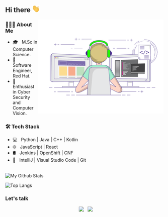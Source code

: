 <!--
**Avielyo10/Avielyo10** is a ✨ _special_ ✨ repository because its `README.md` (this file) appears on your GitHub profile.

Here are some ideas to get you started:

- 🔭 I’m currently working on ...
- 🌱 I’m currently learning ...
- 👯 I’m looking to collaborate on ...
- 🤔 I’m looking for help with ...
- 💬 Ask me about ...
- 📫 How to reach me: ...
- 😄 Pronouns: ...
- ⚡ Fun fact: ...
-->
<h2> Hi there <img src="https://github.com/Avielyo10/Avielyo10/blob/master/hi.gif" width="25"></h2>
<img align="right" alt="GIF" src="https://github.com/Avielyo10/Avielyo10/blob/master/main.gif" width="400"/>

<h3> 👨🏻‍💻 About Me </h3>

- 🎓 &nbsp; M.Sc in Computer Science.
- 💼 &nbsp; Software Engineer, Red Hat.
- 🌱 &nbsp; Enthusiast in Cyber Security and Computer Vision.

<h3>🛠 Tech Stack</h3>

- 💻 &nbsp; Python | Java | C++ | Kotlin  
- 🌐 &nbsp; JavaScript | React
- 🛢 &nbsp; Jenkins | OpenShift | CNF
- 🔧 &nbsp; IntelliJ | Visual Studio Code | Git

<br>

<img align="center" src="https://github-readme-stats.vercel.app/api?username=Avielyo10&include_all_commits=true&count_private=true&show_icons=true&line_height=20&title_color=7A7ADB&icon_color=2234AE&text_color=D3D3D3&bg_color=0,000000,130F40" alt="My Github Stats">

</br>

![Top Langs](https://github-readme-stats.vercel.app/api/top-langs/?username=Avielyo10&layout=compact&text_color=daf7dc&bg_color=151515)


<h3> Let's talk </h3>

<p align="center">
&nbsp; <a href="https://www.linkedin.com/in/avielyosef/" target="_blank" rel="noopener noreferrer"><img src="https://img.icons8.com/plasticine/100/000000/linkedin.png" width="50" /></a>
&nbsp; <a href="mailto:Avielyo10@gmail.com" target="_blank" rel="noopener noreferrer"><img src="https://img.icons8.com/plasticine/100/000000/gmail.png"  width="50" /></a>
</p>
